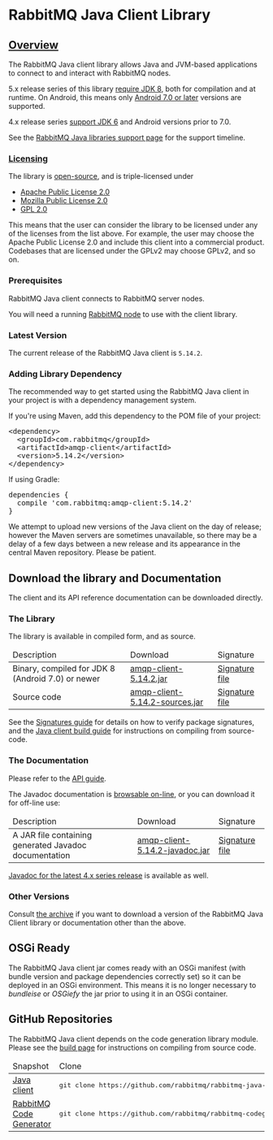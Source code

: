 <!--
Copyright (c) 2007-2022 VMware, Inc. or its affiliates.

All rights reserved. This program and the accompanying materials
are made available under the terms of the under the Apache License,
Version 2.0 (the "License”); you may not use this file except in compliance
with the License. You may obtain a copy of the License at

https://www.apache.org/licenses/LICENSE-2.0

Unless required by applicable law or agreed to in writing, software
distributed under the License is distributed on an "AS IS" BASIS,
WITHOUT WARRANTIES OR CONDITIONS OF ANY KIND, either express or implied.
See the License for the specific language governing permissions and
limitations under the License.
-->

# RabbitMQ Java Client Library

## <a id="overview" class="anchor" href="#overview">Overview</a>

The RabbitMQ Java client library allows Java and JVM-based applications
to connect to and interact with RabbitMQ nodes.

5.x release series of this library [require JDK 8](/java-versions.html), both for compilation and at runtime. On Android,
this means only [Android 7.0 or later](https://developer.android.com/guide/platform/j8-jack.html) versions are supported.

4.x release series [support JDK 6](/java-versions.html) and Android versions prior to 7.0.

See the [RabbitMQ Java libraries support page](/java-versions.html) for the support timeline.

### <a id="licensing" class="anchor" href="#licensing">Licensing</a>

The library is [open-source](https://github.com/rabbitmq/rabbitmq-java-client/), and is triple-licensed under

 * [Apache Public License 2.0](https://www.apache.org/licenses/LICENSE-2.0.html)
 * [Mozilla Public License 2.0](https://www.mozilla.org/MPL/2.0/)
 * [GPL 2.0](https://www.gnu.org/licenses/gpl-2.0.html)

This means that the user can consider the library to be licensed under any of the licenses from the list above.
For example, the user may choose the Apache Public License 2.0 and include this client into
a commercial product. Codebases that are licensed under the GPLv2 may choose GPLv2, and so on.

### Prerequisites

RabbitMQ Java client connects to RabbitMQ server nodes.

You will need a running [RabbitMQ node](/download.html) to use with the client
library.

### Latest Version

The current release of the RabbitMQ Java client is `5.14.2`.

### Adding Library Dependency

The recommended way to get started using the RabbitMQ Java client
in your project is with a dependency management system.

If you're using Maven, add this dependency to the POM file of your project:

<pre class="lang-xml">
&lt;dependency&gt;
  &lt;groupId&gt;com.rabbitmq&lt;/groupId&gt;
  &lt;artifactId&gt;amqp-client&lt;/artifactId&gt;
  &lt;version&gt;5.14.2&lt;/version&gt;
&lt;/dependency&gt;
</pre>

If using Gradle:

<pre class="lang-groovy">
dependencies {
  compile 'com.rabbitmq:amqp-client:5.14.2'
}
</pre>

We attempt to upload new versions of the Java client on the day
of release; however the Maven servers are sometimes unavailable,
so there may be a delay of a few days between a new release and
its appearance in the central Maven repository. Please be patient.

## Download the library and Documentation

The client and its API reference documentation can be downloaded directly.

### The Library

The library is available in compiled form, and as
source.

<table>
  <thead>
    <td>Description</td>
    <td>Download</td>
    <td>Signature</td>
  </thead>

  <tr>
    <td>Binary, compiled for JDK 8 (Android 7.0) or newer</td>
    <td>
      <a href="https://repo1.maven.org/maven2/com/rabbitmq/amqp-client/5.14.2/amqp-client-5.14.2.jar">amqp-client-5.14.2.jar</a>
    </td>
    <td>
      <a href="https://repo1.maven.org/maven2/com/rabbitmq/amqp-client/5.14.2/amqp-client-5.14.2.jar.asc">Signature file</a>
    </td>
  </tr>

  <tr>
    <td>Source code</td>
    <td>
      <a href="https://repo1.maven.org/maven2/com/rabbitmq/amqp-client/5.14.2/amqp-client-5.14.2-sources.jar">amqp-client-5.14.2-sources.jar</a>
    </td>
    <td>
      <a href="https://repo1.maven.org/maven2/com/rabbitmq/amqp-client/5.14.2/amqp-client-5.14.2-sources.jar.asc">Signature file</a>
    </td>
  </tr>
</table>


See the [Signatures guide](/signatures.html) for details on how to verify package signatures, and the
[Java client build guide](/build-java-client.html) for instructions on compiling from source-code.

### The Documentation

Please refer to the [API guide](api-guide.html).

The Javadoc documentation is <a href="https://rabbitmq.github.io/rabbitmq-java-client/api/current/">browsable on-line</a>, or you can
download it for off-line use:

<table>
  <thead>
    <td>Description</td>
    <td>Download</td>
    <td>Signature</td>
  </thead>

  <tr>
    <td> A JAR file containing generated Javadoc documentation </td>
    <td>
      <a href="https://repo1.maven.org/maven2/com/rabbitmq/amqp-client/5.14.2/amqp-client-5.14.2-javadoc.jar">amqp-client-5.14.2-javadoc.jar</a>
    </td>
    <td>
      <a href="https://repo1.maven.org/maven2/com/rabbitmq/amqp-client/5.14.0/amqp-client-5.14.0-javadoc.jar.asc">Signature file</a>
    </td>
  </tr>
</table>

[Javadoc for the latest 4.x series release](https://rabbitmq.github.io/rabbitmq-java-client/api/4.x.x/) is available as well.


### Other Versions

Consult [the archive](https://repo1.maven.org/maven2/com/rabbitmq/amqp-client/) if you want to download a version of the RabbitMQ
Java Client library or documentation other than the above.


## OSGi Ready

The RabbitMQ Java client jar comes ready with an OSGi
manifest (with bundle version and package dependencies correctly
set) so it can be deployed in an OSGi environment.
This means it is no longer necessary to <i>bundleise</i> or
<i>OSGiefy</i> the jar prior to using it in an OSGi container.


## GitHub Repositories

The RabbitMQ Java client depends on the code generation library module.
Please see the <a href="/build-java-client.html">build page</a> for instructions on
compiling from source code.

<table>
  <thead>
    <td>Snapshot</td>
    <td>Clone</td>
    <td>Repository</td>
  </thead>

  <tr>
    <td>
      <a href="https://github.com/rabbitmq/rabbitmq-java-client/archives/master.zip">Java client</a>
    </td>
    <td>
<pre class="lang-bash">
git clone https://github.com/rabbitmq/rabbitmq-java-client.git
</pre>
    </td>
    <td>
      <a href="https://github.com/rabbitmq/rabbitmq-java-client">Repository on GitHub</a>
    </td>
  </tr>

  <tr>
    <td>
      <a href="https://github.com/rabbitmq/rabbitmq-codegen/archives/master.zip">RabbitMQ Code Generator</a>
    </td>
    <td>
<pre class="lang-bash">
git clone https://github.com/rabbitmq/rabbitmq-codegen.git
</pre>
    </td>
    <td>
      <a href="https://github.com/rabbitmq/rabbitmq-codegen">Repository on GitHub</a>
    </td>
  </tr>
</table>
